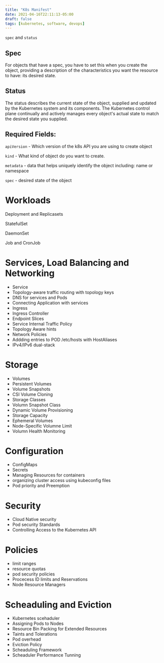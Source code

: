 ```yaml
---
title: "K8s Manifest"
date: 2021-04-16T22:11:13-05:00
draft: false
tags: [kubernetes, software, devops]
---
```


`spec` and `status`


## Spec

For objects that have a spec, you have to set this when you create the object, providing a description of the characteristics you want the resource to have: its desired state.

## Status

The status describes the current state of the object, supplied and updated by the Kubernetes system and its components. The Kubernetes control plane continually and actively manages every object's actual state to match the desired state you supplied.


## Required Fields:

`apiVersion` - Which version of the k8s API you are using to create object

`kind` - What kind of object do you want to create. 

`metadata` - data that helps uniquely identify the object including: name or namespace

`spec` - desired state of the object



# Workloads

Deployment and Replicasets

StatefulSet

DaemonSet

Job and CronJob


# Services, Load Balancing and Networking

- Service
- Topology-aware traffic routing with topology keys
- DNS for services and Pods
- Connecting Application with services
- Ingress 
- Ingress Controller
- Endpoint Slices
- Service Internal Traffic Policy
- Topology Aware hints
- Network Policies
- Addding entries to POD /etc/hosts with HostAliases
- IPv4/IPv6 dual-stack

# Storage

- Volumes
- Persistent Volumes
- Volume Snapshots
- CSI Volume Cloning
- Storage Classes
- Volumn Snapshot Class
- Dynamic Volume Provisioning
- Storage Capacity
- Ephemeral Volumes
- Node-Specific Volumne Limit
- Volumn Health Monitoring

# Configuration
- ConfigMaps
- Secrets
- Managing Resources for containers
- organizing cluster access using kubeconfig files
- Pod priority and Preemption

# Security
- Cloud Native security
- Pod security Standards
- Controlling Access to the Kubernetes API

# Policies
- limit ranges
- resource quotas
- pod security policies
- Procecess ID limits and Reservations
- Node Resource Managers

# Scheaduling and Eviction
- Kubernetes scehaduler
- Assigning Pods to Nodes
- Resource Bin Packing for Extended Resources
- Taints and Tolerations
- Pod overhead
- Eviction Policy
- Scheaduling Framework
- Scheaduler Performance Tunning




